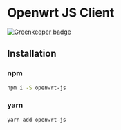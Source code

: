 # Openwrt JS Client

[![Greenkeeper badge](https://badges.greenkeeper.io/psperber/openwrt-js.svg)](https://greenkeeper.io/)

## Installation
### npm
```bash
npm i -S openwrt-js
```
### yarn
```bash
yarn add openwrt-js
```